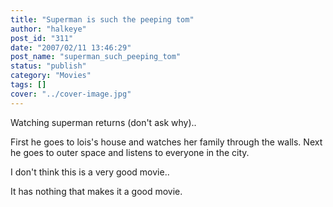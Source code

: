 ```yaml
---
title: "Superman is such the peeping tom"
author: "halkeye"
post_id: "311"
date: "2007/02/11 13:46:29"
post_name: "superman_such_peeping_tom"
status: "publish"
category: "Movies"
tags: []
cover: "../cover-image.jpg"
---
```


Watching superman returns (don't ask why)..

First he goes to lois's house and watches her family through the walls. Next he goes to outer space and listens to everyone in the city.

I don't think this is a very good movie..

It has nothing that makes it a good movie.